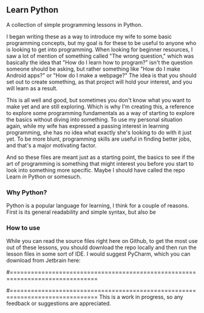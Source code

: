 ## Learn Python

A collection of simple programming lessons in Python.

I began writing these as a way to introduce my wife to some basic programming
concepts, but my goal is for these to be useful to anyone who is looking to get
into programming. When looking for beginner resources, I saw a lot of mention of
something called "The wrong question," which was basically the idea that "How do
I learn how to program?" isn't the question someone should be asking, but rather
something like "How do I make Android apps?" or "How do I make a webpage?" The
idea is that you should set out to create something, as that project will hold
your interest, and you will learn as a result.

This is all well and good, but sometimes you don't know what you want to make
yet and are still exploring. Which is why I'm creating this, a reference to
explore some programming fundamentals as a way of starting to explore the basics
without diving into something. To use my personal situation again, while my wife
has expressed a passing interest in learning programming, she has no idea what
exactly she's looking to do with it just yet. To be more blunt, programming
skills are useful in finding better jobs, and that's a major motivating factor.

And so these files are meant just as a starting point, the basics to see if the
art of programming is something that might interest you before you start to look
into something more specific. Maybe I should have called the repo Learn *in*
Python or somesuch.

### Why Python?
Python is a popular language for learning, I think for a couple of reasons.
First is its general readability and simple syntax, but also be


### How to use

While you can read the source files right here on Github, to get the most use
out of these lessons, you should download the repo locally and then run the
lesson files in some sort of IDE. I would suggest PyCharm, which you can
download from Jetbrain here:

#===============================================================================

#===============================================================================
This is a work in progress, so any feedback or suggestions are
appreciated.
